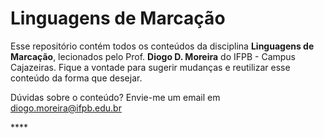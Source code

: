 # Linguagens de Marcação

Esse repositório contém todos os conteúdos da disciplina **Linguagens de Marcação**, lecionados pelo Prof. **Diogo D. Moreira** do IFPB - Campus Cajazeiras. Fique a vontade para sugerir mudanças e reutilizar esse conteúdo da forma que desejar.

Dúvidas sobre o conteúdo? Envie-me um email em [diogo.moreira@ifpb.edu.br](mailto:diogo.moreira@ifpb.edu.br)  



\*\*\*\*



